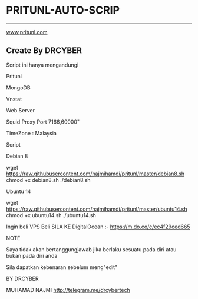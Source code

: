 # PRITUNL-AUTO-SCRIP
-----------------------------------------
www.pritunl.com

Create By DRCYBER
-----------------------------------------


Script ini hanya mengandungi


Pritunl

MongoDB

Vnstat

Web Server

Squid Proxy Port 7166,60000"

TimeZone : Malaysia



Script

Debian 8

wget https://raw.githubusercontent.com/najmihamdi/pritunl/master/debian8.sh
chmod +x debian8.sh
./debian8.sh

Ubuntu 14

wget https://raw.githubusercontent.com/najmihamdi/pritunl/master/ubuntu14.sh
chmod +x ubuntu14.sh
./ubuntu14.sh




Ingin beli VPS Beli SILA KE DigitalOcean :- https://m.do.co/c/ec4f29ced665




NOTE

Saya tidak akan bertanggungjawab jika berlaku sesuatu pada diri atau bukan pada diri anda

Sila dapatkan kebenaran sebelum meng"edit"

BY DRCYBER

MUHAMAD NAJMI http://telegram.me/drcybertech
